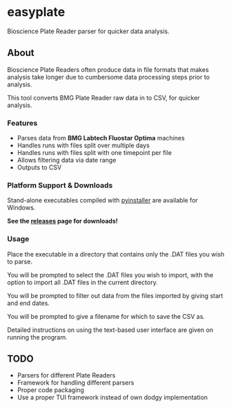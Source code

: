 # easyplate
Bioscience Plate Reader parser for quicker data analysis.

## About
Bioscience Plate Readers often produce data in file formats that makes analysis take longer due to cumbersome data processing steps prior to analysis.

This tool converts BMG Plate Reader raw data in to CSV, for quicker analysis.

### Features
- Parses data from **BMG Labtech Fluostar Optima** machines
- Handles runs with files split over multiple days
- Handles runs with files split with one timepoint per file
- Allows filtering data via date range
- Outputs to CSV

### Platform Support & Downloads
Stand-alone executables compiled with [pyinstaller](https://github.com/pyinstaller/pyinstaller) are available for Windows.

**See the [releases](../../releases) page for downloads!**

### Usage
Place the executable in a directory that contains only the .DAT files you wish to parse.

You will be prompted to select the .DAT files you wish to import, with the option to import all .DAT files in the current directory.

You will be prompted to filter out data from the files imported by giving  start and end dates.

You will be prompted to give a filename for which to save the CSV as.

Detailed instructions on using the text-based user interface are given on running the program.

## TODO
- Parsers for different Plate Readers
- Framework for handling different parsers
- Proper code packaging
- Use a proper TUI framework instead of own dodgy implementation
